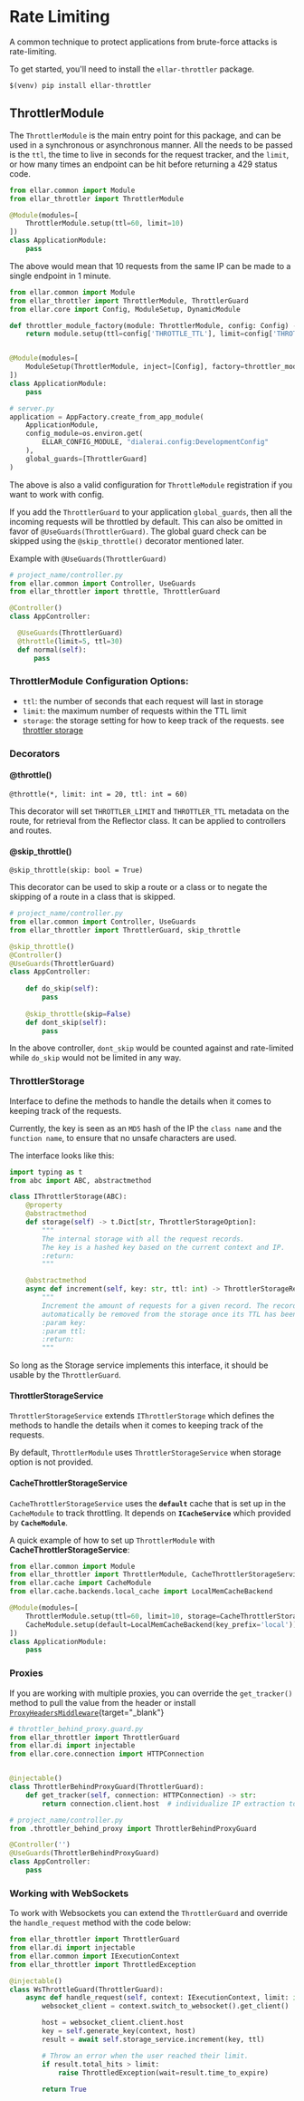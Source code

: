 # **Rate Limiting**
A common technique to protect applications from brute-force attacks is rate-limiting. 

To get started, you'll need to install the `ellar-throttler` package.

```shell
$(venv) pip install ellar-throttler
```

## **ThrottlerModule**

The `ThrottlerModule` is the main entry point for this package, and can be used in a synchronous or asynchronous manner. 
All the needs to be passed is the `ttl`, the time to live in seconds for the request tracker, and the `limit`, 
or how many times an endpoint can be hit before returning a 429 status code.

```python
from ellar.common import Module
from ellar_throttler import ThrottlerModule

@Module(modules=[
    ThrottlerModule.setup(ttl=60, limit=10)
])
class ApplicationModule:
    pass
```
The above would mean that 10 requests from the same IP can be made to a single endpoint in 1 minute.

```python
from ellar.common import Module
from ellar_throttler import ThrottlerModule, ThrottlerGuard
from ellar.core import Config, ModuleSetup, DynamicModule

def throttler_module_factory(module: ThrottlerModule, config: Config) -> DynamicModule:
    return module.setup(ttl=config['THROTTLE_TTL'], limit=config['THROTTLE_LIMIT'])


@Module(modules=[
    ModuleSetup(ThrottlerModule, inject=[Config], factory=throttler_module_factory)
])
class ApplicationModule:
    pass

# server.py
application = AppFactory.create_from_app_module(
    ApplicationModule,
    config_module=os.environ.get(
        ELLAR_CONFIG_MODULE, "dialerai.config:DevelopmentConfig"
    ),
    global_guards=[ThrottlerGuard]
)
```
The above is also a valid configuration for `ThrottleModule` registration if you want to work with config.

If you add the `ThrottlerGuard` to your application `global_guards`, then all the incoming requests will be throttled by default. 
This can also be omitted in favor of `@UseGuards(ThrottlerGuard)`. The global guard check can be skipped using the `@skip_throttle()` decorator mentioned later.

Example with `@UseGuards(ThrottlerGuard)`
```python
# project_name/controller.py
from ellar.common import Controller, UseGuards
from ellar_throttler import throttle, ThrottlerGuard

@Controller()
class AppController:

  @UseGuards(ThrottlerGuard)
  @throttle(limit=5, ttl=30)
  def normal(self):
      pass

```

### **ThrottlerModule Configuration Options:**

- `ttl`:	the number of seconds that each request will last in storage
- `limit`:	the maximum number of requests within the TTL limit
- `storage`: the storage setting for how to keep track of the requests. see [throttler storage](#throttlerstorageservice)


### Decorators

#### @throttle()
```
@throttle(*, limit: int = 20, ttl: int = 60)
```
This decorator will set `THROTTLER_LIMIT` and `THROTTLER_TTL` metadata on the route, for retrieval from the Reflector class. 
It can be applied to controllers and routes.

#### @skip_throttle()
```
@skip_throttle(skip: bool = True)
```
This decorator can be used to skip a route or a class or to negate the skipping of a route in 
a class that is skipped.

```python
# project_name/controller.py
from ellar.common import Controller, UseGuards
from ellar_throttler import ThrottlerGuard, skip_throttle

@skip_throttle()
@Controller()
@UseGuards(ThrottlerGuard)
class AppController:
  
    def do_skip(self):
        pass
  
    @skip_throttle(skip=False)
    def dont_skip(self):
        pass
```
In the above controller, `dont_skip` would be counted against and 
rate-limited while `do_skip` would not be limited in any way.

### **ThrottlerStorage**
Interface to define the methods to handle the details when it comes to keeping track of the requests.

Currently, the key is seen as an `MD5` hash of the IP the `class name` and the `function name`, 
to ensure that no unsafe characters are used.

The interface looks like this:

```python
import typing as t
from abc import ABC, abstractmethod

class IThrottlerStorage(ABC):
    @property
    @abstractmethod
    def storage(self) -> t.Dict[str, ThrottlerStorageOption]:
        """
        The internal storage with all the request records.
        The key is a hashed key based on the current context and IP.
        :return:
        """

    @abstractmethod
    async def increment(self, key: str, ttl: int) -> ThrottlerStorageRecord:
        """
        Increment the amount of requests for a given record. The record will
        automatically be removed from the storage once its TTL has been reached.
        :param key:
        :param ttl:
        :return:
        """
```
So long as the Storage service implements this interface, it should be usable by the `ThrottlerGuard`.

#### **ThrottlerStorageService**
`ThrottlerStorageService` extends `IThrottlerStorage` which defines the methods to handle the details when 
it comes to keeping track of the requests.

By default, `ThrottlerModule` uses `ThrottlerStorageService` when storage option is not provided.

#### **CacheThrottlerStorageService**
`CacheThrottlerStorageService` uses the **`default`** cache that is set up in the `CacheModule` to track throttling.
It depends on **`ICacheService`** which provided by **`CacheModule`**.

A quick example of how to set up `ThrottlerModule` with **CacheThrottlerStorageService**:

```python
from ellar.common import Module
from ellar_throttler import ThrottlerModule, CacheThrottlerStorageService
from ellar.cache import CacheModule
from ellar.cache.backends.local_cache import LocalMemCacheBackend

@Module(modules=[
    ThrottlerModule.setup(ttl=60, limit=10, storage=CacheThrottlerStorageService),
    CacheModule.setup(default=LocalMemCacheBackend(key_prefix='local'))
])
class ApplicationModule:
    pass
```

### **Proxies**
If you are working with multiple proxies, you can override the `get_tracker()` method to pull the value from the header or install 
[`ProxyHeadersMiddleware`](https://github.com/encode/uvicorn/blob/master/uvicorn/middleware/proxy_headers.py){target="_blank"}

```python
# throttler_behind_proxy.guard.py
from ellar_throttler import ThrottlerGuard
from ellar.di import injectable
from ellar.core.connection import HTTPConnection


@injectable()
class ThrottlerBehindProxyGuard(ThrottlerGuard):
    def get_tracker(self, connection: HTTPConnection) -> str:
        return connection.client.host  # individualize IP extraction to meet your own needs

# project_name/controller.py
from .throttler_behind_proxy import ThrottlerBehindProxyGuard

@Controller('')
@UseGuards(ThrottlerBehindProxyGuard)
class AppController:
    pass
```

### **Working with WebSockets**
To work with Websockets you can extend the `ThrottlerGuard` and override the `handle_request` method with the code below:
```python
from ellar_throttler import ThrottlerGuard
from ellar.di import injectable
from ellar.common import IExecutionContext
from ellar_throttler import ThrottledException

@injectable()
class WsThrottleGuard(ThrottlerGuard):
    async def handle_request(self, context: IExecutionContext, limit: int, ttl: int) -> bool:
        websocket_client = context.switch_to_websocket().get_client()

        host = websocket_client.client.host
        key = self.generate_key(context, host)
        result = await self.storage_service.increment(key, ttl)

        # Throw an error when the user reached their limit.
        if result.total_hits > limit:
            raise ThrottledException(wait=result.time_to_expire)
        
        return True
```

